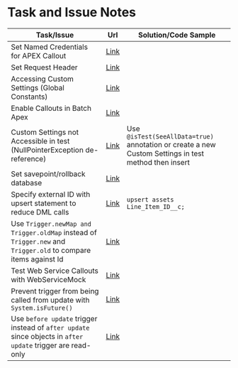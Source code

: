 # Task and Issue Notes
Task/Issue|Url|Solution/Code Sample
---|---|---|
Set Named Credentials for APEX Callout|[Link](https://developer.salesforce.com/docs/atlas.en-us.apexcode.meta/apexcode/apex_callouts_named_credentials.htm)
Set Request Header|[Link](https://developer.salesforce.com/docs/atlas.en-us.api_tooling.meta/api_tooling/intro_rest_header_examples.htm)
Accessing Custom Settings (Global Constants)|[Link](https://help.salesforce.com/articleView?id=cs_accessing.htm)
Enable Callouts in Batch Apex|[Link](https://developer.salesforce.com/docs/atlas.en-us.apexcode.meta/apexcode/apex_batch_interface.htm)
Custom Settings not Accessible in test (NullPointerException de-reference)|[Link](https://developer.salesforce.com/docs/atlas.en-us.apexcode.meta/apexcode/apex_testing_seealldata_using.htm)|Use `@isTest(SeeAllData=true)` annotation or create a new Custom Settings in test method then insert
Set savepoint/rollback database|[Link](https://developer.salesforce.com/docs/atlas.en-us.apexcode.meta/apexcode/langCon_apex_transaction_control.htm)
Specify external ID with upsert statement to reduce DML calls|[Link](https://developer.salesforce.com/docs/atlas.en-us.apexcode.meta/apexcode/langCon_apex_dml_examples_upsert.htm)|`upsert assets Line_Item_ID__c;`
Use `Trigger.newMap and Trigger.oldMap` instead of `Trigger.new` and `Trigger.old` to compare items against Id|[Link](https://developer.salesforce.com/docs/atlas.en-us.apexcode.meta/apexcode/apex_triggers_context_variables.htm)
Test Web Service Callouts with WebServiceMock|[Link](https://developer.salesforce.com/docs/atlas.en-us.apexcode.meta/apexcode/apex_callouts_wsdl2apex_testing.htm)
Prevent trigger from being called from update with `System.isFuture()`|[Link](https://developer.salesforce.com/docs/atlas.en-us.apexcode.meta/apexcode/apex_methods_system_system.htm)
Use `before update` trigger instead of `after update` since objects in `after update` trigger are read-only|[Link]( https://developer.salesforce.com/docs/atlas.en-us.apexcode.meta/apexcode/apex_class_System_Trigger.htm)
